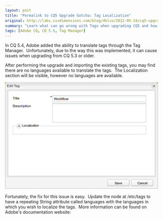```yaml
---
layout: post
title: "Permalink to CQ5 Upgrade Gotcha: Tag Localization"
original: http://labs.sixdimensions.com/blog/dklco/2012-05-24/cq5-upgrade-gotcha-tag-localization
summary: "Learn what can go wrong with Tags when upgrading CQ5 and how to fix it"
tags: [Adobe CQ, CQ 5.5, Tag Manager]
---
```


In CQ 5.4, Adobe added the ability to translate tags through the Tag Manager.&nbsp; Unfortunately, due to the way this was implemented, it can cause issues when upgrading from CQ 5.3 or older.

After performing the upgrade and importing the existing tags, you may find there are no languages available to translate the tags.&nbsp; The Localization section will be visible, however no languages are available.

![Tag Language Error Screenshot][1]

Fortunately, the fix for this issue is easy.&nbsp; Update the node at /etc/tags to have a repeating String attribute called languages with the languages in which you wish to localize the tags.&nbsp; More information can be found on Adobe's documentation website:

 [1]: /images/posts/2012-05-24-cq5-upgrade-gotcha-tag-localization/Tag_Language_Error.png "Tag Language Error Screenshot"  
